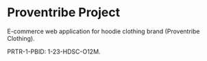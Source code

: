 # Proventribe Project

E-commerce web application for hoodie clothing brand (Proventribe Clothing).

PRTR-1-PBID: 1-23-HDSC-O12M.
